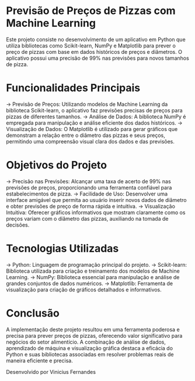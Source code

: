 # Previsão de Preços de Pizzas com Machine Learning
Este projeto consiste no desenvolvimento de um aplicativo em Python que utiliza bibliotecas como Scikit-learn, NumPy e Matplotlib para prever o preço de pizzas com base em dados históricos de preços e diâmetros. O aplicativo possui uma precisão de 99% nas previsões para novos tamanhos de pizza.

# Funcionalidades Principais
-> Previsão de Preços: Utilizando modelos de Machine Learning da biblioteca Scikit-learn, o aplicativo faz previsões precisas de preços para pizzas de diferentes tamanhos.
-> Análise de Dados: A biblioteca NumPy é empregada para manipulação e análise eficiente dos dados históricos.
-> Visualização de Dados: O Matplotlib é utilizado para gerar gráficos que demonstram a relação entre o diâmetro das pizzas e seus preços, permitindo uma compreensão visual clara dos dados e das previsões.

# Objetivos do Projeto
-> Precisão nas Previsões: Alcançar uma taxa de acerto de 99% nas previsões de preços, proporcionando uma ferramenta confiável para estabelecimentos de pizza.
-> Facilidade de Uso: Desenvolver uma interface amigável que permita ao usuário inserir novos dados de diâmetro e obter previsões de preço de forma rápida e intuitiva.
-> Visualização Intuitiva: Oferecer gráficos informativos que mostram claramente como os preços variam com o diâmetro das pizzas, auxiliando na tomada de decisões.

# Tecnologias Utilizadas
-> Python: Linguagem de programação principal do projeto.
-> Scikit-learn: Biblioteca utilizada para criação e treinamento dos modelos de Machine Learning.
-> NumPy: Biblioteca essencial para manipulação e análise de grandes conjuntos de dados numéricos.
-> Matplotlib: Ferramenta de visualização para criação de gráficos detalhados e informativos.

# Conclusão
A implementação deste projeto resultou em uma ferramenta poderosa e precisa para prever preços de pizzas, oferecendo valor significativo para negócios do setor alimentício. A combinação de análise de dados, aprendizado de máquina e visualização gráfica destaca a eficácia do Python e suas bibliotecas associadas em resolver problemas reais de maneira eficiente e precisa.

Desenvolvido por Vinicius Fernandes
